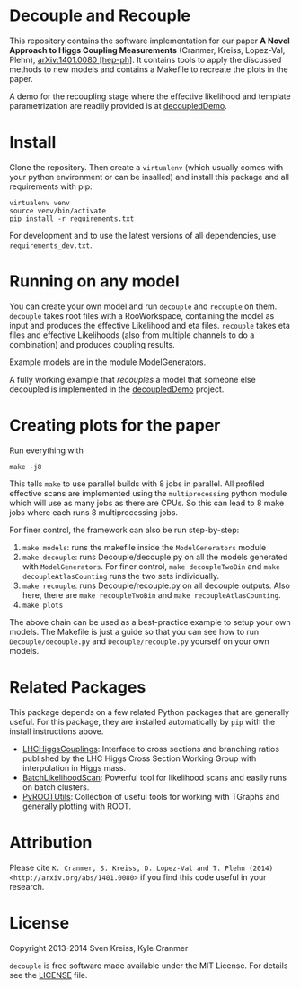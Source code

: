# Decouple and Recouple

This repository contains the software implementation for our paper __A Novel Approach to Higgs Coupling Measurements__ (Cranmer, Kreiss, Lopez-Val, Plehn), [arXiv:1401.0080 \[hep-ph\]](http://arxiv.org/abs/1401.0080). It contains tools to apply the discussed methods to new models and contains a Makefile to recreate the plots in the paper.

A demo for the recoupling stage where the effective likelihood and template parametrization are readily provided is at [decoupledDemo](http://github.com/svenkreiss/decoupledDemo).


# Install

Clone the repository. Then create a `virtualenv` (which usually comes with your python environment or can be insalled) and install this package and all requirements with pip:

```
virtualenv venv
source venv/bin/activate
pip install -r requirements.txt
```

For development and to use the latest versions of all dependencies, use `requirements_dev.txt`.


# Running on any model

You can create your own model and run `decouple` and `recouple` on them. `decouple` takes root files with a RooWorkspace, containing the model as input and produces the effective Likelihood and eta files. `recouple` takes eta files and effective Likelihoods (also from multiple channels to do a combination) and produces coupling results.

Example models are in the module ModelGenerators.

A fully working example that _recouples_ a model that someone else decoupled is implemented in the [decoupledDemo](http://github.com/svenkreiss/decoupledDemo) project.


# Creating plots for the paper

Run everything with

```
make -j8
```

This tells `make` to use parallel builds with 8 jobs in parallel. All profiled effective scans are implemented using the `multiprocessing` python module which will use as many jobs as there are CPUs. So this can lead to 8 make jobs where each runs 8 multiprocessing jobs.

For finer control, the framework can also be run step-by-step:

1. `make models`: runs the makefile inside the `ModelGenerators` module
2. `make decouple`: runs Decouple/decouple.py on all the models generated with `ModelGenerators`. For finer control, `make decoupleTwoBin` and `make decoupleAtlasCounting` runs the two sets individually.
3. `make recouple`: runs Decouple/recouple.py on all decouple outputs. Also here, there are `make recoupleTwoBin` and `make recoupleAtlasCounting`.
4. `make plots`

The above chain can be used as a best-practice example to setup your own models. The Makefile is just a guide so that you can see how to run `Decouple/decouple.py` and `Decouple/recouple.py` yourself on your own models.


# Related Packages

This package depends on a few related Python packages that are generally useful. For this package, they are installed automatically by `pip` with the install instructions above.

* [LHCHiggsCouplings](http://github.com/svenkreiss/LHCHiggsCouplings): Interface to cross sections and branching ratios published by the LHC Higgs Cross Section Working Group with interpolation in Higgs mass.
* [BatchLikelihoodScan](http://github.com/svenkreiss/BatchLikelihoodScan): Powerful tool for likelihood scans and easily runs on batch clusters.
* [PyROOTUtils](http://github.com/svenkreiss/PyROOTUtils): Collection of useful tools for working with TGraphs and generally plotting with ROOT.


# Attribution

Please cite `K. Cranmer, S. Kreiss, D. Lopez-Val and T. Plehn (2014) <http://arxiv.org/abs/1401.0080>` if you find this code useful in your research.


# License

Copyright 2013-2014 Sven Kreiss, Kyle Cranmer

`decouple` is free software made available under the MIT License. For details see
the [LICENSE](LICENSE) file.